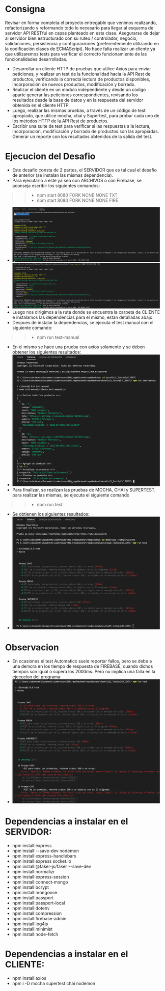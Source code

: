 # Consigna
Revisar en forma completa el proyecto entregable que venimos realizando, refactorizando y reformando todo lo necesario para llegar al esquema de servidor API RESTful en capas planteado en esta clase.
Asegurarse de dejar al servidor bien estructurado con su ruteo / controlador, negocio, validaciones, persistencia y configuraciones (preferentemente utilizando en la codificación clases de ECMAScript).
No hace falta realizar un cliente ya que utilizaremos tests para verificar el correcto funcionamiento de las funcionalidades desarrolladas.
- Desarrollar un cliente HTTP de pruebas que utilice Axios para enviar peticiones, y realizar un test de la funcionalidad hacia la API Rest de productos, verificando la correcta lectura de productos disponibles, incorporación de nuevos productos, modificación y borrado.
- Realizar el cliente en un módulo independiente y desde un código aparte generar las peticiones correspondientes, revisando los resultados desde la base de datos y en la respuesta del servidor obtenida en el cliente HTTP.
- Luego, realizar las mismas pruebas, a través de un código de test apropiado, que utilice mocha, chai y Supertest, para probar cada uno de los métodos HTTP de la API Rest de productos.
- Escribir una suite de test para verificar si las respuestas a la lectura, incorporación, modificación y borrado de productos son las apropiadas. Generar un reporte con los resultados obtenidos de la salida del test.

# Ejecucion del Desafio
- Este desafio consta de 2 partes, el SERVIDOR que es tal cual el desafio de anterior (se instalan las mismas dependencia).
- Para ejecutarlo a este ya sea con ARCHIVOS o con Firebase, se aconseja escribir los siguientes comandos:
>> - npm start 8080 FORK NONE NONE TXT
>> - npm start 8080 FORK NONE NONE FIRE
- ![image](https://github.com/carlosmbelmonte/repoBackend/blob/main/desafio21_TestApi/SERVIDOR/views/imagenes/modoArchivo.png)
- ![image](https://github.com/carlosmbelmonte/repoBackend/blob/main/desafio21_TestApi/SERVIDOR/views/imagenes/modoFirebase.png)
- Luego nos dirigimos a la ruta donde se encuentra la carpeta de CLIENTE e instalamos las dependencias para el mismo, estan detalladas abajo.
- Despues de instalar la dependencias, se ejecuta el test manual con el siguiente comando:
>> - npm run test-manual 
- En el mismo se hace una prueba con axios solamente y se deben obtener los siguientes resultados:
- ![image](https://github.com/carlosmbelmonte/repoBackend/blob/main/desafio21_TestApi/SERVIDOR/views/imagenes/testManual.png)
- Para finalizar, se realizan las pruebas de MOCHA, CHAI y SUPERTEST, para realizar las mismas, se ejecuta el siguiente comando 
>> - npm run test 
- Se obtienen los siguientes resultados:
- ![image](https://github.com/carlosmbelmonte/repoBackend/blob/main/desafio21_TestApi/SERVIDOR/views/imagenes/testAutomatico.png)

# Observacion
- En ocasiones el test Automatico suele reportar fallos, pero se debe a una demora en los tiempo de respuesta de FIREBASE, cuando dichos tiempos son igual o supera los 2000ms. Pero no implica una falla en la ejecucion del programa
- ![image](https://github.com/carlosmbelmonte/repoBackend/blob/main/desafio21_TestApi/SERVIDOR/views/imagenes/testAutomatico_Observacion.png)

# Dependencias a instalar en el SERVIDOR:
- npm install express
- npm install --save-dev nodemon
- npm install express-handlebars
- npm install express socket.io
- npm install @faker-js/faker --save-dev
- npm install normalizr
- npm install express-session
- npm install connect-mongo
- npm install bcrypt
- npm install mongoose
- npm install passport
- npm install passport-local
- npm install dotenv
- npm install compression
- npm install firebase-admin
- npm install log4js
- npm install minimist
- npm install node-fetch

# Dependencias a instalar en el CLIENTE:
- npm install axios
- npm i -D mocha supertest chai nodemon